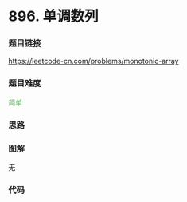 # 896. 单调数列

### 题目链接

https://leetcode-cn.com/problems/monotonic-array

### 题目难度

<font color=#5CB85C>简单</font>

### 思路



### 图解

无

### 代码

```python
```